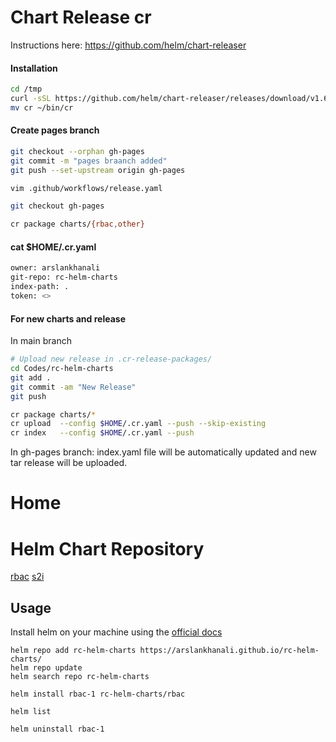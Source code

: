 # Chart Release cr
Instructions here: https://github.com/helm/chart-releaser

#### Installation
``` sh
cd /tmp
curl -sSL https://github.com/helm/chart-releaser/releases/download/v1.6.0/chart-releaser_1.6.0_darwin_amd64.tar.gz | tar xzf -
mv cr ~/bin/cr
```

#### Create pages branch
``` sh
git checkout --orphan gh-pages
git commit -m "pages braanch added"
git push --set-upstream origin gh-pages

vim .github/workflows/release.yaml       

git checkout gh-pages

cr package charts/{rbac,other}
```
#### cat $HOME/.cr.yaml
``` sh
owner: arslankhanali
git-repo: rc-helm-charts
index-path: .
token: <>
```
#### For new charts and release
In main branch
``` sh
# Upload new release in .cr-release-packages/
cd Codes/rc-helm-charts
git add .
git commit -am "New Release"
git push

cr package charts/*
cr upload  --config $HOME/.cr.yaml --push --skip-existing
cr index   --config $HOME/.cr.yaml --push


```
In gh-pages branch: index.yaml file will be automatically updated and new tar release will be uploaded.

# Home

# Helm Chart Repository

[rbac](https://github.com/arslankhanali/rc-helm-charts/tree/main/charts/rbac)
[s2i](https://github.com/arslankhanali/rc-helm-charts/tree/main/charts/s2i)

## Usage

Install helm on your machine using the [official docs](https://helm.sh/docs/intro/install/)

```shell
helm repo add rc-helm-charts https://arslankhanali.github.io/rc-helm-charts/
helm repo update
helm search repo rc-helm-charts

helm install rbac-1 rc-helm-charts/rbac

helm list 

helm uninstall rbac-1
```